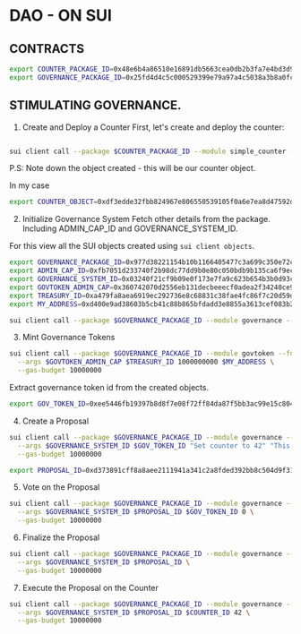 # DAO - ON SUI

## CONTRACTS


```bash
export COUNTER_PACKAGE_ID=0x48e6b4a86510e16891db5663cea0db2b3fa7e4bd3d909d867de39323e63330cd
export GOVERNANCE_PACKAGE_ID=0x25fd4d4c5c000529399e79a97a4c5038a3b8a0fcef4870e4e8bf56d020e9d102

```

## STIMULATING GOVERNANCE.

1. Create and Deploy a Counter
First, let's create and deploy the counter:

```bash

sui client call --package $COUNTER_PACKAGE_ID --module simple_counter --function create --gas-budget 10000000

```

P.S: Note down the object created - this will be our counter object.

In my case
```bash
export COUNTER_OBJECT=0xdf3edde32fbb824967e806550539105f0a6e7ea8d47592dc89202f42374c00a0
```

2. Initialize Governance System
Fetch other details from the package. Including ADMIN_CAP_ID and GOVERNANCE_SYSTEM_ID.

For this view all the SUI objects created using `sui client objects`.

```bash
export GOVERNANCE_PACKAGE_ID=0x977d38221154b10b1166405477c3a699c350e72c62324bdb5eed55a5381ceb81
export ADMIN_CAP_ID=0xfb7051d233740f2b98dc77dd9b0e80c050bdb9b135ca6f9ecc8c2ad8df0362de
export GOVERNANCE_SYSTEM_ID=0x03240f21cf9b09e0f173e7fa9c623b654b3b0d93cb190708b475c5d43f11b54b
export GOVTOKEN_ADMIN_CAP=0x360742070d2556eb131decbeeecf0adea2f34240ce9719a189f37b7bc9da2c67
export TREASURY_ID=0xa479fa8aea6919ec292736e8c68831c38fae4fc86f7c20d59d2e44c6e9fa624a
export MY_ADDRESS=0xd400e9ad38603b5cb41c88b865bfdadd3e8855a3613cef083b20126c9b59a854
```

```bash
sui client call --package $GOVERNANCE_PACKAGE_ID --module governance --function update_total_supply   --args $ADMIN_CAP_ID $GOVERNANCE_SYSTEM_ID 10000000000   --gas-budget 10000000
```

3. Mint Governance Tokens

```bash
sui client call --package $GOVERNANCE_PACKAGE_ID --module govtoken --function mint_coins \
  --args $GOVTOKEN_ADMIN_CAP $TREASURY_ID 1000000000 $MY_ADDRESS \
  --gas-budget 10000000
```

Extract governance token id from the created objects.
```bash
export GOV_TOKEN_ID=0xee5446fb19397b8d8f7e08f72ff84da87f5bb3ac99e15c804f258a6452bc6254
```

4. Create a Proposal

```bash
sui client call --package $GOVERNANCE_PACKAGE_ID --module governance --function create_proposal \
  --args $GOVERNANCE_SYSTEM_ID $GOV_TOKEN_ID "Set counter to 42" "This proposal will set the counter value to 42" 1 \
  --gas-budget 10000000
```

```bash
export PROPOSAL_ID=0xd373891cff8a8aee2111941a341c2a8fded392bb8c504d9f31a9e143a7b95f3b
```

5. Vote on the Proposal

```bash
sui client call --package $GOVERNANCE_PACKAGE_ID --module governance --function vote \
  --args $GOVERNANCE_SYSTEM_ID $PROPOSAL_ID $GOV_TOKEN_ID 0 \
  --gas-budget 10000000
```

6.  Finalize the Proposal
```bash
sui client call --package $GOVERNANCE_PACKAGE_ID --module governance --function finalize_proposal \
  --args $GOVERNANCE_SYSTEM_ID $PROPOSAL_ID \
  --gas-budget 10000000
```

7. Execute the Proposal on the Counter

```bash
sui client call --package $GOVERNANCE_PACKAGE_ID --module governance --function execute_counter_proposal \
  --args $GOVERNANCE_SYSTEM_ID $PROPOSAL_ID $COUNTER_ID 42 \
  --gas-budget 10000000
```